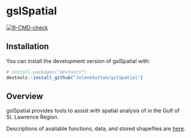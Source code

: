 
<!-- README.md is generated from README.Rmd. Please edit that file -->

# gslSpatial

<!-- badges: start -->

[![R-CMD-check](https://github.com/JoleneSutton/gslSpatial/actions/workflows/R-CMD-check.yaml/badge.svg)](https://github.com/JoleneSutton/gslSpatial/actions/workflows/R-CMD-check.yaml)
<!-- badges: end -->

## Installation

You can install the development version of gslSpatial with:

``` r
# install.packages("devtools")
devtools::install_github("JoleneSutton/gslSpatial")
```

## Overview

gslSpatial provides tools to assist with spatial analysis of in the Gulf
of St. Lawrence Region.

Descriptions of available functions, data, and stored shapefiles are
[here](https://jolenesutton.github.io/gslSpatial/reference/index.html).
